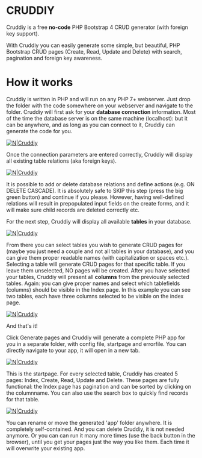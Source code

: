 # CRUDDIY

Cruddiy is a free **no-code**  PHP Bootstrap 4 CRUD generator (with foreign key support).

With Cruddiy you can easily generate some simple, but beautiful, PHP Bootstrap CRUD pages (Create, Read, Update and Delete) with search, pagination and foreign key awareness.

# How it works

Cruddiy is written in PHP and will run on any PHP 7+ webserver. Just drop the folder with the code somewhere on your webserver and navigate to the folder. Cruddiy will first ask for your **database connection** information. Most of the time the database server is on the same machine (localhost): but it can be anywhere, and as long as you can connect to it, Cruddiy can generate the code for you.

[![N|Cruddiy](https://j11g.com/cruddiy/bs4-cruddiy-start.png)](https://cruddiy.com)

Once the connection parameters are entered correctly, Cruddiy will display all existing table relations (aka foreign keys).

[![N|Cruddiy](https://j11g.com/cruddiy/bs4-cruddiy-relations.png)](https://cruddiy.com)

It is possible to add or delete database relations and define actions (e.g. ON DELETE CASCADE).
It is absolutely safe to SKIP this step (press the big green button) and continue if you please. However, having well-defined relations will result in prepopulated input fields on the create forms, and it will make sure child records are deleted correctly etc.

For the next step, Cruddiy will display all available **tables** in your database.

[![N|Cruddiy](https://j11g.com/cruddiy/bs4-cruddiy-tables.png)](https://cruddiy.com)

From there you can select tables you wish to generate CRUD pages for (maybe you just need a couple and not all tables in your database), and you can give them proper readable names (with capitalization or spaces etc.). Selecting a table will generate CRUD pages for that specific table. If you leave them unselected, NO pages will be created.
After you have selected your tables, Cruddiy will present all **columns** from the previously selected tables. Again: you can give proper names and select which tablefields (columns) should be visible in the Index page. In this example you can see two tables, each have three columns selected to be visible on the index page. 

[![N|Cruddiy](https://j11g.com/cruddiy/bs4-cruddiy-columns.png)](https://cruddiy.com)

And that's it!

Click Generate pages and Cruddiy will generate a complete PHP app for you in a separate folder, with config file, startpage and errorfile. You can directly navigate to your app, it will open in a new tab.

[![N|Cruddiy](https://j11g.com/cruddiy/bs4-cruddiy-app.png)](https://cruddiy.com)

This is the startpage. For every selected table, Cruddiy has created 5 pages: Index, Create, Read, Update and Delete. These pages are fully functional: the Index page has pagination and can be sorted by clicking on the columnname. You can also use the search box to quickly find records for that table.

[![N|Cruddiy](https://j11g.com/cruddiy/bs4-cruddiy-app-index.png)](https://cruddiy.com)

You can rename or move the generated 'app' folder anywhere. It is completely self-contained. And you can delete Cruddiy, it is not needed anymore. Or you can can run it many more times (use the back button in the browser), until you get your pages just the way you like them. Each time it will overwrite your existing app.
